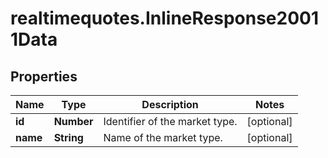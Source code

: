 # realtimequotes.InlineResponse20011Data

## Properties

Name | Type | Description | Notes
------------ | ------------- | ------------- | -------------
**id** | **Number** | Identifier of the market type. | [optional] 
**name** | **String** | Name of the market type. | [optional] 


